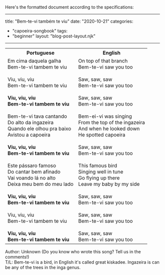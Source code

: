 Here's the formatted document according to the specifications:

---
title: "Bem-te-vi também te viu"
date: "2020-10-21"
categories: 
  - "capoeira-songbook"
tags: 
  - "beginner"
layout: "blog-post-layout.njk"
---

<table class="capoeira-table">
    <tr class="header-row">
        <th>Portuguese</th>
        <th>English</th>
    </tr>
    <tr>
        <td>Em cima daquela galha<br>
Bem-te-vi tambem te viu<br>
<br>
Viu, viu, viu<br>
Bem-te-vi tambem te viu<br>
<br>
<strong>Viu, viu, viu<br>
Bem-te-vi tambem te viu</strong><br>
<br>
Bem-te-vi tava cantando<br>
Do alto da ingazeira<br>
Quando ele olhou pra baixo<br>
Avistou a capoeira<br>
<br>
<strong>Viu, viu, viu<br>
Bem-te-vi tambem te viu</strong><br>
<br>
Este pássaro famoso<br>
Do cantar bem afinado<br>
Vai voando lá no alto<br>
Deixa meu bem do meu lado<br>
<br>
<strong>Viu, viu, viu<br>
Bem-te-vi tambem te viu</strong><br>
<br>
Viu, viu, viu<br>
Bem-te-vi tambem te viu<br>
<br>
<strong>Viu, viu, viu<br>
Bem-te-vi tambem te viu</strong></td>
        <td>On top of that branch<br>
Bem-te-vi saw you too<br>
<br>
Saw, saw, saw<br>
Bem-te-vi saw you too<br>
<br>
Saw, saw, saw<br>
Bem-te-vi saw you too<br>
<br>
Bem-ei-vi was singing<br>
From the top of the ingazeira<br>
And when he looked down<br>
He spotted capoeira<br>
<br>
Saw, saw, saw<br>
Bem-te-vi saw you too<br>
<br>
This famous bird<br>
Singing well in tune<br>
Go flying up there<br>
Leave my baby by my side<br>
<br>
Saw, saw, saw<br>
Bem-te-vi saw you too<br>
<br>
Saw, saw, saw<br>
Bem-te-vi saw you too<br>
<br>
Saw, saw, saw<br>
Bem-te-vi saw you too</td>
    </tr>
</table>

<figcaption>

Author: Unknown (Do you know who wrote this song? Tell us in the comments!)  
T/L: Bem-te-vi is a bird, in English it's called great kiskadee. Ingazeira is can be any of the trees in the inga genus.

</figcaption>